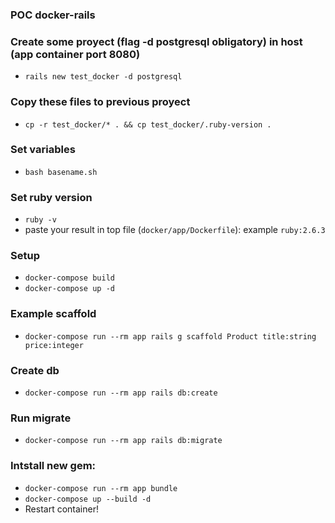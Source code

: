 ### POC docker-rails

### Create some proyect (flag -d postgresql obligatory) in host (app container port 8080)
- `rails new test_docker -d postgresql`

### Copy these files to previous proyect
- `cp -r test_docker/* . && cp test_docker/.ruby-version .`

### Set variables
- `bash basename.sh`

### Set ruby version
- `ruby -v`
- paste your result in top file (`docker/app/Dockerfile`): example `ruby:2.6.3`

### Setup
- `docker-compose build`
- `docker-compose up -d`

### Example scaffold
- `docker-compose run --rm app rails g scaffold Product title:string price:integer`

### Create db
- `docker-compose run --rm app rails db:create`

### Run migrate
- `docker-compose run --rm app rails db:migrate`

### Intstall new gem: 

- `docker-compose run --rm app bundle` 
- `docker-compose up --build -d`
- Restart container!
